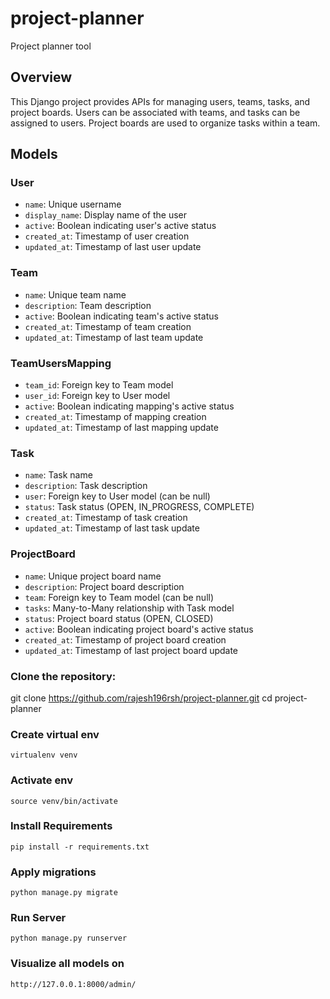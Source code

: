 # project-planner
Project planner tool

## Overview

This Django project provides APIs for managing users, teams, tasks, and project boards. Users can be associated with teams, and tasks can be assigned to users. Project boards are used to organize tasks within a team.

## Models

### User
- `name`: Unique username
- `display_name`: Display name of the user
- `active`: Boolean indicating user's active status
- `created_at`: Timestamp of user creation
- `updated_at`: Timestamp of last user update

### Team
- `name`: Unique team name
- `description`: Team description
- `active`: Boolean indicating team's active status
- `created_at`: Timestamp of team creation
- `updated_at`: Timestamp of last team update

### TeamUsersMapping
- `team_id`: Foreign key to Team model
- `user_id`: Foreign key to User model
- `active`: Boolean indicating mapping's active status
- `created_at`: Timestamp of mapping creation
- `updated_at`: Timestamp of last mapping update

### Task
- `name`: Task name
- `description`: Task description
- `user`: Foreign key to User model (can be null)
- `status`: Task status (OPEN, IN_PROGRESS, COMPLETE)
- `created_at`: Timestamp of task creation
- `updated_at`: Timestamp of last task update

### ProjectBoard
- `name`: Unique project board name
- `description`: Project board description
- `team`: Foreign key to Team model (can be null)
- `tasks`: Many-to-Many relationship with Task model
- `status`: Project board status (OPEN, CLOSED)
- `active`: Boolean indicating project board's active status
- `created_at`: Timestamp of project board creation
- `updated_at`: Timestamp of last project board update


### Clone the repository:
   git clone https://github.com/rajesh196rsh/project-planner.git
   cd project-planner

### Create virtual env
    virtualenv venv

### Activate env
    source venv/bin/activate

### Install Requirements
    pip install -r requirements.txt

### Apply migrations
    python manage.py migrate

### Run Server
    python manage.py runserver

### Visualize all models on
    http://127.0.0.1:8000/admin/
